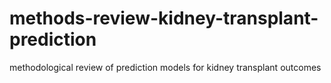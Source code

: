 # methods-review-kidney-transplant-prediction
methodological review of prediction models for kidney transplant outcomes
